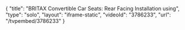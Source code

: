 {
    "title": "BRITAX Convertible Car Seats: Rear Facing Installation using",
    "type": "solo",
    "layout": "iframe-static",
    "videoId": "3786233",
    "url": "\/tvpembed\/3786233"
}